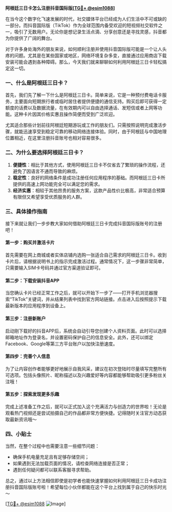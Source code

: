 **阿根廷三日卡怎么注册抖音国际版[[TG💪+ @esim1088](https://t.me/s/esim1088)]**

在当今这个数字化飞速发展的时代，社交媒体平台已经成为人们生活中不可或缺的一部分。而抖音国际版（TikTok）作为全球范围内备受欢迎的短视频社交软件之一，吸引了无数用户。无论你是想记录生活点滴、分享创意还是寻找灵感，抖音都为你提供了广阔的舞台。

对于许多身处海外的朋友来说，如何顺利注册并使用抖音国际版可能是一个让人头疼的问题。尤其是在某些国家或地区，网络环境复杂多变，直接通过应用商店下载安装可能会遇到各种障碍。那么，今天我们就来聊聊如何利用阿根廷三日卡轻松搞定这一切。

### 一、什么是阿根廷三日卡？

首先，我们先了解一下什么是阿根廷三日卡。简单来说，它是一种预付费电话卡服务，主要面向短期旅行者或临时居住者提供便捷的通信支持。购买后即可获得一定额度的话费以及数据流量，在有效期内可以自由选择通话、发短信或者上网等功能。这种卡片因其价格实惠且操作简便而受到广泛欢迎。

尤其适合那些计划前往阿根廷短期游玩或工作的朋友们。只需按照说明完成激活步骤，就能迅速享受到稳定可靠的移动网络连接体验。同时，由于阿根廷与中国地理位置相近，在这里注册抖音账号也相对容易很多。

### 二、为什么要选择阿根廷三日卡？

1. **便捷性**：相比于其他方式，使用阿根廷三日卡不仅省去了繁琐的操作流程，还避免了因语言不通而导致的麻烦。
2. **稳定性**：良好的网络条件是成功注册任何应用程序的基础。而阿根廷三日卡所提供的高速上网功能完全可以满足您的需求。
3. **经济实惠**：相较于其他昂贵的服务方案，这款产品性价比极高，非常适合预算有限但又希望享受优质服务的人群。

### 三、具体操作指南

接下来就让我们一步步教大家如何借助阿根廷三日卡完成抖音国际版账号的注册吧！

#### 第一步：购买并激活卡片

首先需要在网上商城或者实体店铺内选购一张适合自己需求的阿根廷三日卡。收到卡片后，请根据说明书上的指示完成激活过程。通常情况下，这一步骤非常简单，只需要输入SIM卡号码并通过官方渠道验证即可。

#### 第二步：下载安装抖音APP

当您确认卡片已经正常工作之后，就可以开始下一步了——打开手机浏览器搜索“TikTok”关键词，并从结果列表中找到官方网站链接。点击进入后按照提示下载最新版本的应用程序到设备上。

#### 第三步：注册新账户

启动刚下载好的抖音APP后，系统会自动引导您创建个人资料页面。此时可以选择邮箱地址作为登录名，并设置密码保护自己的信息安全。此外，还可以绑定Facebook、Google等第三方平台账户以加快注册速度。

#### 第四步：完善个人信息

为了让内容创作者能够更好地展示自我风采，建议在初次登陆时尽量填写完整所有可选项。包括头像照片、昵称描述以及兴趣爱好等内容都能够帮助吸引更多粉丝关注哦！

#### 第五步：探索发现更多乐趣

完成上述准备工作之后，就可以正式加入这个充满活力与创造力的世界啦！无论是观看热门视频还是尝试拍摄自己的作品都非常方便快捷。记得随时关注官方动态获取最新资讯哦～

### 四、小贴士

当然，在整个过程中也需要注意一些细节问题：

- 确保手机电量充足且有足够存储空间；
- 如果遇到无法加载页面的情况，请检查网络连接是否正常；
- 遇到任何疑问都可以联系客服寻求帮助。

总之，通过以上方法相信即使是初学者也能快速掌握如何利用阿根廷三日卡成功注册抖音国际版账号啦！希望每位小伙伴都能在这个平台上找到属于自己的快乐时光～

[[TG💪+ @esim1088](https://t.me/s/esim1088) ![Image](https://i.postimg.cc/4NQfJmqS/Snipaste-2025-05-13-00-14-12.png)]